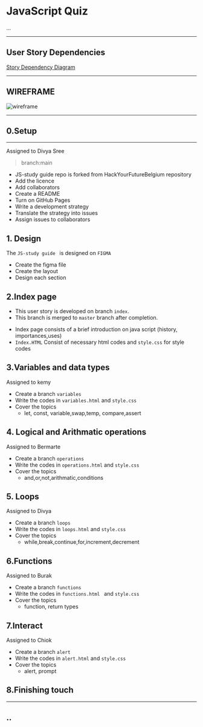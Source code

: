# JavaScript Quiz

...

---

## User Story Dependencies

[Story Dependency Diagram](https://excalidraw.com/)

---

## WIREFRAME

![wireframe]()

---

## 0.Setup

---
Assigned to Divya Sree
> branch:main
 * JS-study guide repo is forked from HackYourFutureBelgium repository
 * Add the licence
 * Add collaborators
 * Create a README
 * Turn on GitHub Pages
 * Write a development strategy
 * Translate the strategy into issues
 * Assign issues to collaborators


## 1. Design

The `JS-study guide ` is designed on `FIGMA`
* Create the figma file
* Create the layout
* Design each section

## 2.Index page

- This user story is developed on branch `index`.
- This branch is merged to `master` branch after completion.
* Index page consists of a brief introduction on java script (history, importances,uses)
* `Index.HTML` Consist of necessary html codes and `style.css` for style codes

## 3.Variables and data types
Assigned to kemy
* Create a branch ` variables `
* Write the codes in `variables.html` and `style.css`
* Cover the topics 
   * let, const, variable,swap,temp, compare,assert

## 4. Logical and Arithmatic operations
Assigned to Bermarte
 * Create a branch ` operations `
 *  Write the codes in `operations.html` and `style.css`
 * Cover the topics 
   * and,or,not,arithmatic,conditions
 
## 5. Loops
Assigned to Divya
  * Create a branch ` loops `
  * Write the codes in ` loops.html ` and `style.css`
  * Cover the topics
      * while,break,continue,for,increment,decrement
      
 ## 6.Functions
 
 Assigned to Burak
 
   * Create a branch ` functions `
   * Write the codes in `functions.html ` and `style.css`
   * Cover the topics
        * function, return types
        
  ## 7.Interact
  
  Assigned to Chiok
  
   *  Create a branch `alert `
   *  Write  the codes in `alert.html` and `style.css`
   *  Cover the topics
       * alert, prompt
      
 ## 8.Finishing touch

---

## ..
